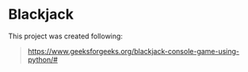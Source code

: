 # Blackjack

This project was created following:
> https://www.geeksforgeeks.org/blackjack-console-game-using-python/#
